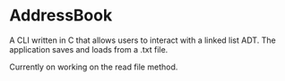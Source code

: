 # AddressBook
A CLI written in C that allows users to interact with a linked list ADT. The application saves and loads from a .txt file.

Currently on working on the read file method.
